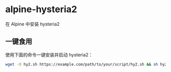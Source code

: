 # alpine-hysteria2

在 Alpine 中安装 hysteria2

## 一键食用

使用下面的命令一键安装并启动 hysteria2：

```bash
wget -O hy2.sh https://example.com/path/to/your/script/hy2.sh && sh hy2.sh
